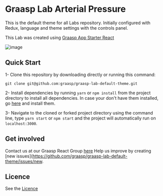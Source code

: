 # Graasp Lab Arterial Pressure

This is the default theme for all Labs repository. Initially configured with Redux, language and theme settings with the controls panel.

This Lab was created using [Graasp App Starter React](https://github.com/react-epfl/graasp-app-starter-react)

![image](https://github.com/graasp/graasp-lab-default-theme/blob/develop/public/preview.png)

## Quick Start

1- Clone this repository by downloading directly or running this command:

```
git clone git@github.com:graasp/graasp-lab-default-theme.git
```

2- Install dependencies by running `yarn` or `npm install` from the project directory to install all dependencies. In case your don't have them installed, go
[here](https://changelog.com/posts/install-node-js-with-homebrew-on-os-x) and install them.

3- Navigate to the cloned or forked project directory using the command line, type `yarn start` or `npm start` and the project will automatically run on `localhost:3000`.

## Get involved

Contact us at our Graasp React Group [here](http://graasp.eu/)
Help us improve by creating [new issues](https://github.com/graasp/graasp-lab-default-theme/issues/new.

## Licence

See the [Licence](https://github.com/graasp/graasp-lab-default-theme/blob/1/main-view/LICENSE)
